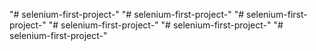 "# selenium-first-project-" 
"# selenium-first-project-" 
"# selenium-first-project-" 
"# selenium-first-project-" 
"# selenium-first-project-" 
"# selenium-first-project-" 
